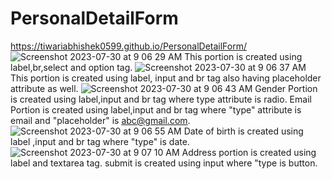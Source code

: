 # PersonalDetailForm
https://tiwariabhishek0599.github.io/PersonalDetailForm/
![Screenshot 2023-07-30 at 9 06 29 AM](https://github.com/tiwariabhishek0599/PersonalDetailForm/assets/118967913/cf3a59f7-4a55-40bb-b1cd-541345158605)
This portion is created using label,br,select and option tag.
![Screenshot 2023-07-30 at 9 06 37 AM](https://github.com/tiwariabhishek0599/PersonalDetailForm/assets/118967913/61717e67-ce78-4b86-afd8-4d98ed096c47)
This portion is created using label, input and br tag also having placeholder attribute as well.
![Screenshot 2023-07-30 at 9 06 43 AM](https://github.com/tiwariabhishek0599/PersonalDetailForm/assets/118967913/ed65aa02-1d25-49a8-88b0-5e7da5c4e5cf)
Gender Portion is created using label,input and br tag where type attribute is radio.
Email Portion is created using label,input and br tag where "type" attribute is email and "placeholder" is abc@gmail.com.
![Screenshot 2023-07-30 at 9 06 55 AM](https://github.com/tiwariabhishek0599/PersonalDetailForm/assets/118967913/92274ff2-ed44-4995-ad64-48d6a3a6b83e)
Date of birth is created using label ,input and br tag where "type" is date.
![Screenshot 2023-07-30 at 9 07 10 AM](https://github.com/tiwariabhishek0599/PersonalDetailForm/assets/118967913/1a878e6c-add9-4ba9-91b1-7b5d87428040)
Address portion is created using label and textarea tag.
submit is created using input where "type is button.
